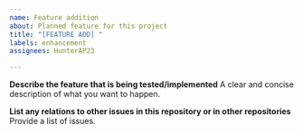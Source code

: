 ```yaml
---
name: Feature addition
about: Planned feature for this project
title: "[FEATURE ADD] "
labels: enhancement
assignees: HunterAP23

---
```


**Describe the feature that is being tested/implemented**
A clear and concise description of what you want to happen.

**List any relations to other issues in this repository or in other repositories**
Provide a list of issues.
